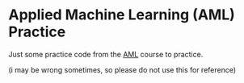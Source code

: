 # Applied Machine Learning (AML) Practice

Just some practice code from the [AML](https://groups.inf.ed.ac.uk/teaching/aml/) course to practice.

(i may be wrong sometimes, so please do not use this for reference)